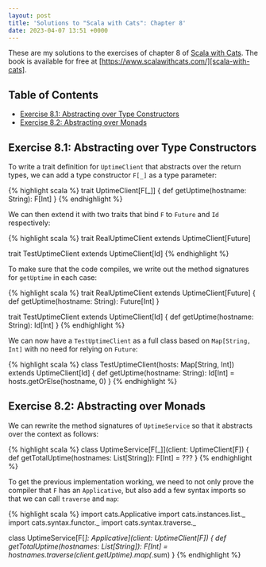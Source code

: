 ```yaml
---
layout: post
title: 'Solutions to "Scala with Cats": Chapter 8'
date: 2023-04-07 13:51 +0000
---
```


These are my solutions to the exercises of chapter 8 of [Scala with
Cats][scala-with-cats]. The book is available for free at
[https://www.scalawithcats.com/][scala-with-cats].

[scala-with-cats]: https://www.scalawithcats.com/

## Table of Contents

- [Exercise 8.1: Abstracting over Type Constructors](#exercise-81-abstracting-over-type-constructors)
- [Exercise 8.2: Abstracting over Monads](#exercise-82-abstracting-over-monads)

## Exercise 8.1: Abstracting over Type Constructors

To write a trait definition for `UptimeClient` that abstracts over the return
types, we can add a type constructor `F[_]` as a type parameter:

{% highlight scala %}
trait UptimeClient[F[_]] {
  def getUptime(hostname: String): F[Int]
}
{% endhighlight %}

We can then extend it with two traits that bind `F` to `Future` and `Id`
respectively:

{% highlight scala %}
trait RealUptimeClient extends UptimeClient[Future]

trait TestUptimeClient extends UptimeClient[Id]
{% endhighlight %}

To make sure that the code compiles, we write out the method signatures for
`getUptime` in each case:

{% highlight scala %}
trait RealUptimeClient extends UptimeClient[Future] {
  def getUptime(hostname: String): Future[Int]
}

trait TestUptimeClient extends UptimeClient[Id] {
  def getUptime(hostname: String): Id[Int]
}
{% endhighlight %}

We can now have a `TestUptimeClient` as a full class based on `Map[String, Int]`
with no need for relying on `Future`:

{% highlight scala %}
class TestUptimeClient(hosts: Map[String, Int]) extends UptimeClient[Id] {
  def getUptime(hostname: String): Id[Int] =
    hosts.getOrElse(hostname, 0)
}
{% endhighlight %}

## Exercise 8.2: Abstracting over Monads

We can rewrite the method signatures of `UptimeService` so that it abstracts
over the context as follows:

{% highlight scala %}
class UptimeService[F[_]](client: UptimeClient[F]) {
  def getTotalUptime(hostnames: List[String]): F[Int] =
    ???
}
{% endhighlight %}

To get the previous implementation working, we need to not only prove the
compiler that `F` has an `Applicative`, but also add a few syntax imports so
that we can call `traverse` and `map`:

{% highlight scala %}
import cats.Applicative
import cats.instances.list._
import cats.syntax.functor._
import cats.syntax.traverse._

class UptimeService[F[_]: Applicative](client: UptimeClient[F]) {
  def getTotalUptime(hostnames: List[String]): F[Int] =
     hostnames.traverse(client.getUptime).map(_.sum)
}
{% endhighlight %}
